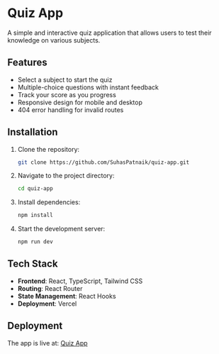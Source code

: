 # Quiz App

A simple and interactive quiz application that allows users to test their knowledge on various subjects.

## Features

- Select a subject to start the quiz
- Multiple-choice questions with instant feedback
- Track your score as you progress
- Responsive design for mobile and desktop
- 404 error handling for invalid routes

## Installation

1. Clone the repository:
   ```sh
   git clone https://github.com/SuhasPatnaik/quiz-app.git
   ```
2. Navigate to the project directory:
   ```sh
   cd quiz-app
   ```
3. Install dependencies:
   ```sh
   npm install
   ```
4. Start the development server:
   ```sh
   npm run dev
   ```

## Tech Stack

- **Frontend**: React, TypeScript, Tailwind CSS
- **Routing**: React Router
- **State Management**: React Hooks
- **Deployment**: Vercel

## Deployment

The app is live at: [Quiz App](https://your-deployment-url.com)

